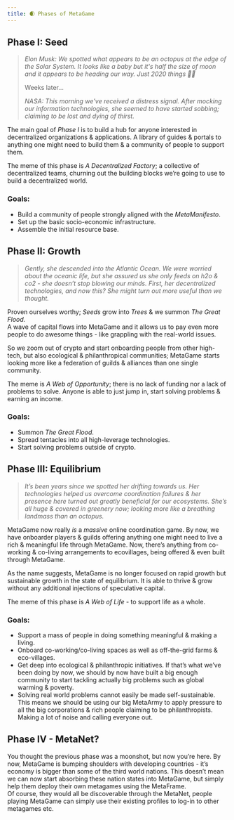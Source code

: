```yaml
---
title: 🌒 Phases of MetaGame
---
```


## **Phase I: Seed**

> _Elon Musk: We spotted what appears to be an octopus at the edge of the Solar System. It looks like a baby but it's half the size of moon and it appears to be heading our way. Just 2020 things 🤷‍♂️_
> 
> Weeks later...
> 
> _NASA: This morning we’ve received a distress signal. After mocking our information technologies, she seemed to have started sobbing; claiming to be lost and dying of thirst._

The main goal of _Phase I_ is to build a hub for anyone interested in decentralized organizations & applications. A library of guides & portals to anything one might need to build them & a community of people to support them.

The meme of this phase is _A Decentralized Factory_; a collective of decentralized teams, churning out the building blocks we’re going to use to build a decentralized world.

### Goals:

-   Build a community of people strongly aligned with the _MetaManifesto_.
-   Set up the basic socio-economic infrastructure.
-   Assemble the initial resource base.
    

## **Phase II: Growth**

> _Gently, she descended into the Atlantic Ocean. We were worried about the oceanic life, but she assured us she only feeds on h2o & co2 - she doesn’t stop blowing our minds. First, her decentralized technologies, and now this? She might turn out more useful than we thought._

Proven ourselves worthy; _Seeds_ grow into _Trees_ & we summon _The Great Flood._  
A wave of capital flows into MetaGame and it allows us to pay even more people to do awesome things - like grappling with the real-world issues.

So we zoom out of crypto and start onboarding people from other high-tech, but also ecological & philanthropical communities; MetaGame starts looking more like a federation of guilds & alliances than one single community.

The meme is _A Web of Opportunity_; there is no lack of funding nor a lack of problems to solve. Anyone is able to just jump in, start solving problems & earning an income.

### Goals:

-   Summon _The Great Flood_.
-   Spread tentacles into all high-leverage technologies.
-   Start solving problems outside of crypto.
    

## **Phase III: Equilibrium**

> _It’s been years since we spotted her drifting towards us. Her technologies helped us overcome coordination failures & her presence here turned out greatly beneficial for our ecosystems. She’s all huge & covered in greenery now; looking more like a breathing landmass than an octopus._

MetaGame now really _is_ a _massive_ online coordination game. By now, we have onboarder players & guilds offering anything one might need to live a rich & meaningful life through MetaGame. Now, there’s anything from co-working & co-living arrangements to ecovillages, being offered & even built through MetaGame.

As the name suggests, MetaGame is no longer focused on rapid growth but sustainable growth in the state of equilibrium. It is able to thrive & grow without any additional injections of speculative capital.

The meme of this phase is _A Web of Life_ - to support life as a whole.

### Goals:

-   Support a mass of people in doing something meaningful & making a living.
-   Onboard co-working/co-living spaces as well as off-the-grid farms & eco-villages.
-   Get deep into ecological & philanthropic initiatives.
    If that’s what we’ve been doing by now, we should by now have built a big enough community to start tackling actually big problems such as global warming & poverty.
- Solving real world problems cannot easily be made self-sustainable.  
    This means we should be using our big MetaArmy to apply pressure to all the big corporations & rich people claiming to be philanthropists.  
    Making a lot of noise and calling everyone out.

## **Phase IV - MetaNet?**

You thought the previous phase was a moonshot, but now you’re here. By now, MetaGame is bumping shoulders with developing countries - it’s economy is bigger than some of the third world nations. This doesn’t mean we can now start absorbing these nation states into MetaGame, but simply help them deploy their own metagames using the MetaFrame.  
Of course, they would all be discoverable through the MetaNet, people playing MetaGame can simply use their existing profiles to log-in to other metagames etc.
